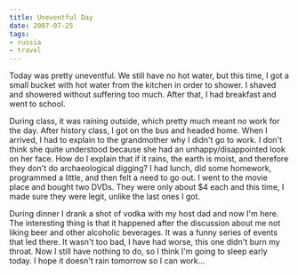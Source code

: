```yaml
---
title: Uneventful Day
date: 2007-07-25
tags:
- russia
- travel
---
```

Today was pretty uneventful. We still have no hot water, but this time, I got a small bucket with hot water from the kitchen in order to shower. I shaved and showered without suffering too much. After that, I had breakfast and went to school.

During class, it was raining outside, which pretty much meant no work for the day. After history class, I got on the bus and headed home. When I arrived, I had to explain to the grandmother why I didn't go to work. I don't think she quite understood because she had an unhappy/disappointed look on her face. How do I explain that if it rains, the earth is moist, and therefore they don't do archaeological digging? I had lunch, did some homework, programmed a little, and then felt a need to go out. I went to the movie place and bought two DVDs. They were only about $4 each and this time, I made sure they were legit, unlike the last ones I got.

During dinner I drank a shot of vodka with my host dad and now I'm here. The interesting thing is that it happened after the discussion about me not liking beer and other alcoholic beverages. It was a funny series of events that led there. It wasn't too bad, I have had worse, this one didn't burn my throat. Now I still have nothing to do, so I think I'm going to sleep early today. I hope it doesn't rain tomorrow so I can work...
